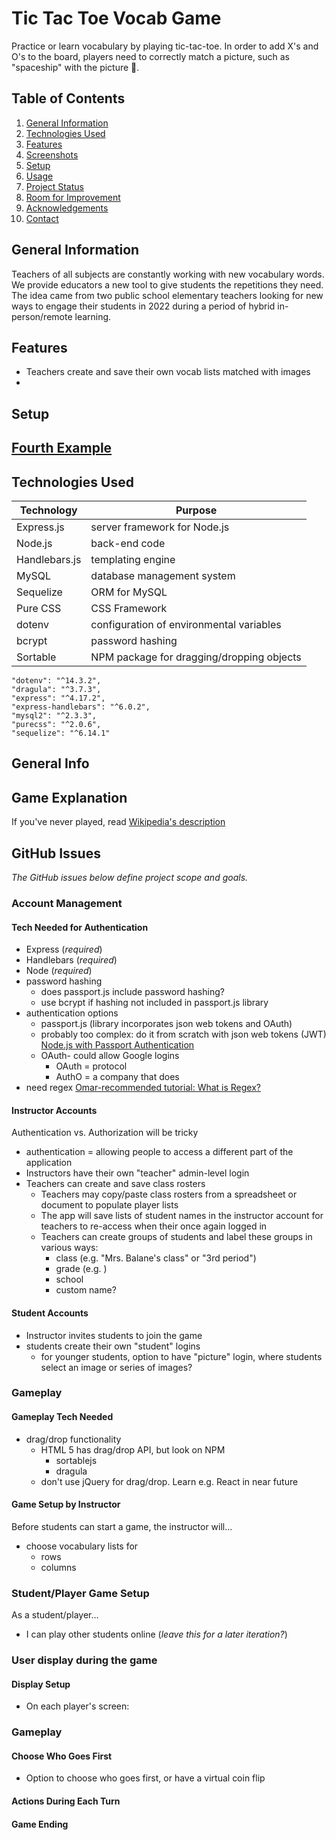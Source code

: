 # Tic Tac Toe Vocab Game

Practice or learn vocabulary by playing tic-tac-toe. In order to add X's and O's to the board, players need to correctly match a picture, such as "spaceship" with the picture 🚀.

## Table of Contents

1. [General Information](#General-Information)
1. [Technologies Used](#Technologies-Used)
1. [Features](#Features)
1. [Screenshots](#Screenshots)
1. [Setup](#Setup)
1. [Usage](#Usage)
1. [Project Status](#Project-Status)
1. [Room for Improvement](#Room-for-Improvement)
1. [Acknowledgements](#Acknowledgements)
1. [Contact](##Contact)

## General Information

Teachers of all subjects are constantly working with new vocabulary words. We provide educators a new tool to give students the repetitions they need. The idea came from two public school elementary teachers looking for new ways to engage their students in 2022 during a period of hybrid in-person/remote learning.

## Features

-   Teachers create and save their own vocab lists matched with images
-

## Setup

## [Fourth Example](http://www.fourthexample.com)

## Technologies Used

| Technology    | Purpose                                   |
| ------------- | ----------------------------------------- |
| Express.js    | server framework for Node.js              |
| Node.js       | back-end code                             |
| Handlebars.js | templating engine                         |
| MySQL         | database management system                |
| Sequelize     | ORM for MySQL                             |
| Pure CSS      | CSS Framework                             |
| dotenv        | configuration of environmental variables  |
| bcrypt        | password hashing                          |
| Sortable      | NPM package for dragging/dropping objects |

    "dotenv": "^14.3.2",
    "dragula": "^3.7.3",
    "express": "^4.17.2",
    "express-handlebars": "^6.0.2",
    "mysql2": "^2.3.3",
    "purecss": "^2.0.6",
    "sequelize": "^6.14.1"

## General Info

## Game Explanation

If you've never played, read [Wikipedia's description](https://en.wikipedia.org/wiki/Tic-tac-toe)

## GitHub Issues

_The GitHub issues below define project scope and goals._

### Account Management

#### Tech Needed for Authentication

-   Express (_required_)
-   Handlebars (_required_)
-   Node (_required_)
-   password hashing
    -   does passport.js include password hashing?
    -   use bcrypt if hashing not included in passport.js library
-   authentication options
    -   passport.js (library incorporates json web tokens and OAuth)
    -   probably too complex: do it from scratch with json web tokens (JWT) [Node.js with Passport Authentication](https://www.youtube.com/watch?v=7nafaH9SddU)
    -   OAuth- could allow Google logins
        -   OAuth = protocol
        -   AuthO = a company that does
-   need regex [Omar-recommended tutorial: What is Regex?](https://www.youtube.com/watch?v=r6I-Ahc0HB4)

#### Instructor Accounts

Authentication vs. Authorization will be tricky

-   authentication = allowing people to access a different part of the application
-   Instructors have their own "teacher" admin-level login
-   Teachers can create and save class rosters
    -   Teachers may copy/paste class rosters from a spreadsheet or document to populate player lists
    -   The app will save lists of student names in the instructor account for teachers to re-access when their once again logged in
    -   Teachers can create groups of students and label these groups in various ways:
        -   class (e.g. "Mrs. Balane's class" or "3rd period")
        -   grade (e.g. )
        -   school
        -   custom name?

#### Student Accounts

-   Instructor invites students to join the game
-   students create their own "student" logins
    -   for younger students, option to have "picture" login, where students select an image or series of images?

### Gameplay

#### Gameplay Tech Needed

-   drag/drop functionality
    -   HTML 5 has drag/drop API, but look on NPM
        -   sortablejs
        -   dragula
    -   don't use jQuery for drag/drop. Learn e.g. React in near future

#### Game Setup by Instructor

Before students can start a game, the instructor will...

-   choose vocabulary lists for
    -   rows
    -   columns

### Student/Player Game Setup

As a student/player...

-   I can play other students online (_leave this for a later iteration?_)

### User display during the game

#### Display Setup

-   On each player's screen:

### Gameplay

#### Choose Who Goes First

-   Option to choose who goes first, or have a virtual coin flip

#### Actions During Each Turn

#### Game Ending
